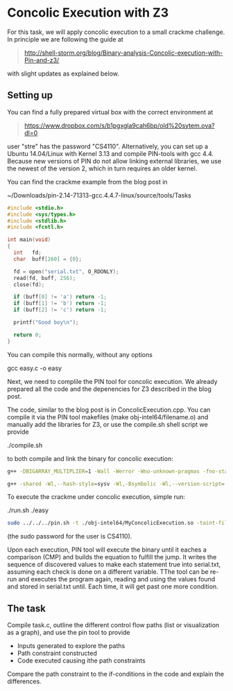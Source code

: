 # Concolic Execution with Z3

For this task, we will apply concolic execution to a small crackme challenge. In principle we are following the guide at 

> http://shell-storm.org/blog/Binary-analysis-Concolic-execution-with-Pin-and-z3/

with slight updates as explained below.

## Setting up
You can find a fully prepared virtual box with the correct environment at

> https://www.dropbox.com/s/b1pgxgla9cah6bp/old%20sytem.ova?dl=0

user "stre" has the password "CS4110". Alternatively, you can set up a Ubuntu 14.04/Linux with Kernel 3.13 and compile PIN-tools with gcc 4.4. Because new versions of PIN do not allow linking external libraries, we use the newest of the version 2, which in turn requires an older kernel. 

You can find the crackme example from the blog post in 

~/Downloads/pin-2.14-71313-gcc.4.4.7-linux/source/tools/Tasks 

```C++
#include <stdio.h>
#include <sys/types.h>
#include <stdlib.h>
#include <fcntl.h>

int main(void)
{
  int   fd;
  char  buff[260] = {0};

  fd = open("serial.txt", O_RDONLY);
  read(fd, buff, 256);
  close(fd);

  if (buff[0] != 'a') return -1;
  if (buff[1] != 'b') return -1;
  if (buff[2] != 'c') return -1;

  printf("Good boy\n");

  return 0;
}
```

You can compile this normally, without any options

gcc easy.c -o easy

Next, we need to complile the PIN tool for concolic execution. We already prepared all the code and the depenencies for Z3 described in the blog post. 

The code, similar to the blog post is in ConcolicExecution.cpp. You can compile it via the PIN tool makefiles (make obj-intel64/filename.o) and manually add the libraries for Z3, or use the compile.sh shell script we provide

./compile.sh

to both compile and link the binary for concolic execution:

```bash
g++ -DBIGARRAY_MULTIPLIER=1 -Wall -Werror -Wno-unknown-pragmas -fno-stack-protector -DTARGET_IA32E -DHOST_IA32E -fPIC -DTARGET_LINUX  -I../../../source/include/pin -I../../../source/include/pin/gen -I../../../extras/components/include -I../../../extras/xed-intel64/include -I../../../source/tools/InstLib -O3 -fomit-frame-pointer -fno-strict-aliasing   -c -o obj-intel64/ConcolicExecution.o ConcolicExecution.cpp

g++ -shared -Wl,--hash-style=sysv -Wl,-Bsymbolic -Wl,--version-script=../../../source/include/pin/pintool.ver    -o obj-intel64/ConcolicExecution.so obj-intel64/ConcolicExecution.o  -L../../../intel64/lib -L../../../intel64/lib-ext -L../../../intel64/runtime/glibc -L../../../extras/xed-intel64/lib -lpin -lxed -lpindwarf -ldl -lz3
```

To execute the crackme under concolic execution, simple run:

./run.sh ./easy

```bash
sudo ../../../pin.sh -t ./obj-intel64/MyConcolicExecution.so -taint-file serial.txt -- $1
```

(the sudo password for the user is CS4110). 

Upon each execution, PIN tool will execute the binary until it eaches a comparison (CMP) and builds the equation to fulfill the jump. It writes the sequence of discovered values to make each statement true into serial.txt, assuming each check is done on a different variable.
TThe tool can be re-run and executes the program again, reading and using the values found and stored in serial.txt until. Each time, it will get past one more condition.

## The task

Compile task.c, outline the different control flow paths (list or visualization as a graph), and use the pin tool to provide 

* Inputs generated to explore the paths
* Path constraint constructed
* Code executed causing ithe path constraints

Compare the path constraint to the if-conditions in the code and explain the differences.
